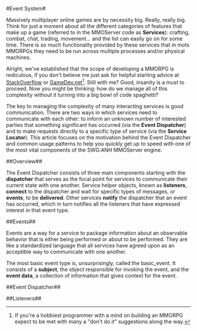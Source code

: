 #Event System#

Massively multiplayer online games are by necessity big. Really, really big. Think for just a moment about all the different categories of features that make up a game (referred to in the MMOServer code as **Services**): crafting, combat, chat, trading, movement... and the list can easily go on for some time. There is so much functionality provided by these services that in mots MMORPGs they need to be run across multiple processes and/or physical machines.

Alright, we've established that the scope of developing a MMORPG is rediculous, if you don't believe me just ask for helpful starting advice at [StackOverflow](http://www.stackoverflow.com/) or [GameDev.net](http://www.gamedev.net/)[^1]. Still with me? Good, insanity is a must to proceed. Now you might be thinking: how do we manage all of this complexity without it turning into a big bowl of code spaghetti?

[^1]: If you're a hobbiest programmer with a mind on building an MMORPG expect to be met with many a "don't do it" suggestions along the way.

The key to managing the complexity of many interacting services is good communication. There are two ways in which services need to communicate with each other: to inform an unknown number of interested parties that something significant has occurred (via the **Event Dispatcher**) and to make requests directly to a specific type of service (via the **Service Locator**). This article focuses on the motivation behind the Event Dispatcher and common usage patterns to help you quickly get up to speed with one of the most vital components of the SWG:ANH MMOServer engine.

##Overview##

The Event Dispatcher consists of three main components starting with the **dispatcher** that serves as the focal point for services to communicate their current state with one another. Service helper objects, known as **listeners**, **connect** to the dispatcher and wait for specific types of messages, or **events**, to be **delivered**. Other services **notify** the dispatcher that an event has occurred, which in turn notifies all the listeners that have expressed interest in that event type.

##Events##

Events are a way for a service to package information about an observable behavior that is either being performed or about to be performed. They are like a standardized language that all services have agreed upon as an acceptible way to communicate with one another.

The most basic event type is, unsurprisingly, called the basic_event. It consists of a **subject**, the object responsible for invoking the event, and the **event data**, a collection of information that gives context for the event.

##Event Dispatcher##


##Listeners##